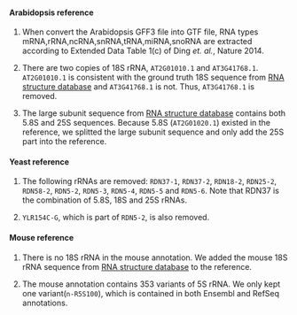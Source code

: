 #### Arabidopsis reference

1. When convert the Arabidopsis GFF3 file into GTF file, RNA types mRNA,rRNA,ncRNA,snRNA,tRNA,miRNA,snoRNA are extracted according to Extended Data Table 1(c) of Ding *et. al.*, Nature 2014.

2. There are two copies of 18S rRNA, `AT2G01010.1` and `AT3G41768.1`. `AT2G01010.1` is consistent with the ground truth 18S sequence from [RNA structure database](http://www.rna.icmb.utexas.edu/DAT/3B/Standard/index.php?xysub=1&organism=Arabidopsis%20thaliana&seq_size=&rna_type=&orf=&rna_class=&from_gene=&structure=ALL&cell_loc=&ord=&xyac_info=m&xybegin=0&xyrange=50&xyco=yes&query_type=results) and `AT3G41768.1` is not. Thus, `AT3G41768.1` is removed.

3. The large subunit sequence from [RNA structure database](http://www.rna.icmb.utexas.edu/DAT/3B/Standard/index.php?xysub=1&organism=Arabidopsis%20thaliana&seq_size=&rna_type=&orf=&rna_class=&from_gene=&structure=ALL&cell_loc=&ord=&xyac_info=m&xybegin=0&xyrange=50&xyco=yes&query_type=results) contains both 5.8S and 25S sequences. Because 5.8S (`AT2G01020.1`) existed in the reference, we splitted the large subunit sequence and only add the 25S part into the reference.

#### Yeast reference

1. The following rRNAs are removed: `RDN37-1`, `RDN37-2`, `RDN18-2`, `RDN25-2`, `RDN58-2`, `RDN5-2`, `RDN5-3`, `RDN5-4`, `RDN5-5` and `RDN5-6`. Note that RDN37 is the combination of 5.8S, 18S and 25S rRNAs.

2. `YLR154C-G`, which is part of `RDN5-2`, is also removed.

#### Mouse reference

1. There is no 18S rRNA in the mouse annotation. We added the mouse 18S rRNA sequence from [RNA structure database](http://www.rna.icmb.utexas.edu/DAT/3B/Standard/index.php?xysub=1&organism=Mus%20musculus&seq_size=&rna_type=&orf=&rna_class=&from_gene=&structure=ALL&cell_loc=&ord=&xyac_info=m&xybegin=0&xyrange=50&xyco=yes&query_type=results) to the reference. 

2. The mouse annotation contains 353 variants of 5S rRNA. We only kept one variant(`n-R5S100`), which is contained in both Ensembl and RefSeq annotations.
